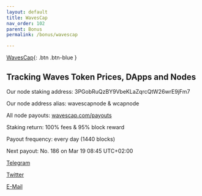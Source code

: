 ```yaml
---
layout: default
title: WavesCap
nav_order: 102
parent: Bonus
permalink: /bonus/wavescap

---
```


[WavesCap](https://wavescap.com){: .btn .btn-blue }

## Tracking Waves Token Prices, DApps and Nodes

Our node staking address:  3PGobRuQzBY9VbeKLaZqrcQtW26wrE9jFm7

Our node address alias: wavescapnode & wcapnode

All node payouts: [wavescap.com/payouts](https://wavescap.com/payouts)

Staking return: 100% fees & 95% block reward

Payout frequency: every day (1440 blocks)

Next payout: No. 186 on Mar 19 08:45 UTC+02:00

[Telegram](https://t.me/WavesCap)

[Twitter](https://twitter.com/wavescap)

[E-Mail](mailto:wavescap@pm.me)
